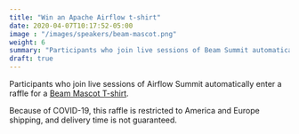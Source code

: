 ```yaml
---
title: "Win an Apache Airflow t-shirt"
date: 2020-04-07T10:17:52-05:00
image : "/images/speakers/beam-mascot.png"
weight: 6
summary: "Participants who join live sessions of Beam Summit automatically enter a raffle for a Beam Mascot t-shirt, sent to your home."
draft: true
---
```


Participants who join live sessions of Airflow Summit automatically enter a raffle for a [Beam Mascot T-shirt](https://www.redbubble.com/shop/ap/55397869). 	

Because of COVID-19, this raffle is restricted to America and Europe shipping, and delivery time is not guaranteed.


